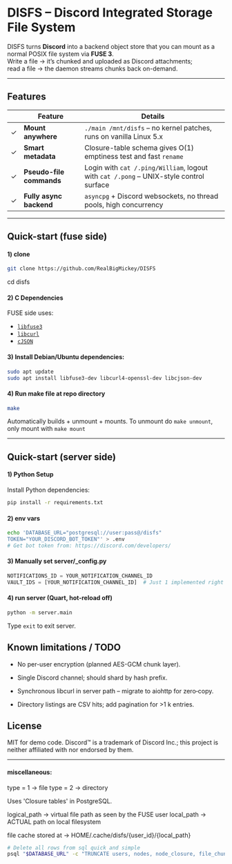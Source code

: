 # DISFS – Discord Integrated Storage File System

DISFS turns **Discord** into a backend object store that you can mount
as a normal POSIX file system via **FUSE 3**.  
Write a file → it’s chunked and uploaded as Discord attachments;  
read a file → the daemon streams chunks back on-demand.

---

## Features

|   | Feature                | Details                                                                                           |
|---|------------------------|----------------------------------------------------------------------------------------------------|
| ✓ | **Mount anywhere**     | `./main /mnt/disfs` – no kernel patches, runs on vanilla Linux 5.x                                 |
| ✓ | **Smart metadata**     | Closure-table schema gives O(1) emptiness test and fast `rename`                                   |
| ✓ | **Pseudo-file commands**| Login with `cat /.ping/William`, logout with `cat /.pong` – UNIX-style control surface            |
| ✓ | **Fully async backend**| `asyncpg` + Discord websockets, no thread pools, high concurrency                                 |

---

## Quick-start (fuse side)
#### 1) clone
```bash
git clone https://github.com/RealBigMickey/DISFS
```
cd disfs

#### 2) C Dependencies

FUSE side uses:

- [`libfuse3`](https://github.com/libfuse/libfuse)
- [`libcurl`](https://curl.se/libcurl/)
- [`cJSON`](https://github.com/DaveGamble/cJSON)

#### 3) Install Debian/Ubuntu dependencies:

```bash
sudo apt update
sudo apt install libfuse3-dev libcurl4-openssl-dev libcjson-dev
```

#### 4) Run make file at repo directory
```bash
make
```
Automatically builds + unmount + mounts.
To unmount do `make unmount`, only mount with `make mount`

---

## Quick-start (server side)
#### 1) Python Setup

Install Python dependencies:
```bash
pip install -r requirements.txt
```

#### 2) env vars 
```bash
echo 'DATABASE_URL="postgresql://user:pass@/disfs"
TOKEN="YOUR_DISCORD_BOT_TOKEN"' > .env
# Get bot token from: https://discord.com/developers/
```

#### 3) Manually set server/_config.py
```python
NOTIFICATIONS_ID = YOUR_NOTIFICATION_CHANNEL_ID
VAULT_IDS = [YOUR_NOTIFICATION_CHANNEL_ID]  # Just 1 implemented right now
```

#### 4) run server (Quart, hot-reload off)
```bash
python -m server.main
```
Type `exit` to exit server.

## Known limitations / TODO
- No per-user encryption (planned AES-GCM chunk layer).

- Single Discord channel; should shard by hash prefix.

- Synchronous libcurl in server path – migrate to aiohttp for zero‐copy.

- Directory listings are CSV hits; add pagination for >1 k entries.

##  License
MIT for demo code. Discord™ is a trademark of Discord Inc.; this project is neither affiliated with nor endorsed by them.


---

#### miscellaneous:

type = 1 -> file
type = 2 -> directory

Uses 'Closure tables' in PostgreSQL.


logical_path -> virtual file path as seen by the FUSE user
local_path -> ACTUAL path on local filesystem


file cache stored at -> HOME/.cache/disfs/{user_id}/{local_path}

```bash
# Delete all rows from sql quick and simple
psql "$DATABASE_URL" -c "TRUNCATE users, nodes, node_closure, file_chunks RESTART IDENTITY CASCADE;"
```